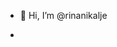 - 👋 Hi, I’m @rinanikalje

- 

<!---
rinanikalje/rinanikalje is a ✨ special ✨ repository because its `README.md` (this file) appears on your GitHub profile.
You can click the Preview link to take a look at your changes.
--->
